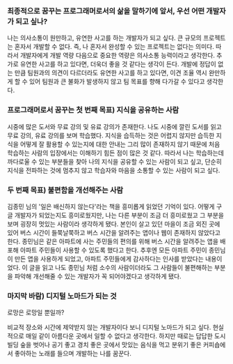 ### 최종적으로 꿈꾸는 프로그래머로서의 삶을 말하기에 앞서, 우선 어떤 개발자가 되고 싶나?

나는 의사소통이 원만하고, 유연한 사고를 하는 개발자가 되고 싶다.
큰 규모의 프로젝트는 혼자서 개발할 수 없다. 즉, 나 혼자서 완성할 수 있는 프로젝트는 없다는 의미다. 따라서 개발자에게 개발 역량 다음으로 중요한 역량은 의사소통 능력이라고 생각한다.
추가로 유연한 사고를 하고 있다면, 더욱더 좋을 것 같다는 생각이 든다.
개발에 정답이 없는 만큼 팀원과의 의견이 다르더라도 유연한 사고를 하고 있다면, 이견 조율 역시 완만하게 할 수 있어 팀원과 큰 불화가 발생하지 않고 팀 목표를 향해 다가갈 수 있다고 생각한다.

### 프로그래머로서 꿈꾸는 첫 번째 목표) 지식을 공유하는 사람

시중에 많은 도서와 무료 강의 및 유료 강의가 존재한다. 나도 시중에 깔린 도서를 읽고 무료 강의, 유료 강의를 보며 학습했다.
지식을 습득하는 것은 어렵지 않지만 습득한 지식을 어떻게 잘 활용할 수 있는지에 대한 안내는 그리 많이 존재하지 않기 때문에 처음 학습하는 사람의 입장에서는 이해하기 힘든 점이 많은 것 같다.
따라서 나는 학습하는데 까다로울 수 있는 부분들을 찾아 나의 지식을 공유할 수 있는 사람이 되고 싶고, 단순히 지식을 전파하는 것에 멈추지 않고 학습자와 마음을 소통할 수 있는 사람이 되고 싶다.

### 두 번째 목표) 불편함을 개선해주는 사람

김종민 님의 '일은 배신하지 않는다'라는 책을 흥미롭게 읽었던 기억이 있다. 어떻게 구글 개발자가 되었는지도 흥미로웠지만, 나는 다른 부분이 조금 더 흥미로웠고 그 부분을 보며 굉장히 멋있는 사람이라 생각하게 됐다.
본인이 살고 있던 마을이 조금 외진 곳에 있어 버스 시간이 들쭉날쭉하고 버스 시간을 알려주는 앱이나 웹이 존재하지 않았다고 한다. 종민님은 같은 아파트에 사는 주민들의 편의를 위해 버스 시간을 알려주는 앱을 배포해 아파트 주민들이 사용할 수 있도록 했다고 한다. 추후엔 모든 아파트 주민이 종민님이 만든 앱을 사용하게 되었고, 아파트 주민들에게 감사하다는 인사를 받았다는 내용이었다.
이 글을 읽고 나도 종민님 처럼 소수의 사람이더라도 그 사람들이 불편해하는 부분을 파악해 개선해줄 수 있는 개발자가 꼭 되어야겠다고 생각하게 됐다.

### 마지막 바람) 디지털 노마드가 되는 것

로망은 로망일 뿐일까?

비교적 장소와 시간에 제약받지 않는 개발자이다 보니 디지털 노마드가 되고 싶다.
현실적으로 매일 같이 아름다운 곳에서 일할 수 없다고 생각한다. 하지만 때로는 답답한 도시 빌딩 숲을 벗어나 공기 좋고 경치 좋은 곳에서 맛있는 음식을 먹고 분위기 좋은 커피숍에서 좋아하는 노래를 들으며 개발하는 나를 꿈꾼다.
